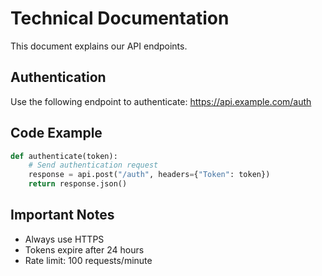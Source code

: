 # Technical Documentation

This document explains our API endpoints.

## Authentication

Use the following endpoint to authenticate:
https://api.example.com/auth

## Code Example

```python
def authenticate(token):
    # Send authentication request
    response = api.post("/auth", headers={"Token": token})
    return response.json()
```

## Important Notes

- Always use HTTPS
- Tokens expire after 24 hours
- Rate limit: 100 requests/minute
